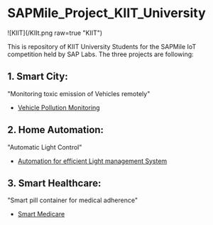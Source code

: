 # SAPMile_Project_KIIT_University
![KIIT](/KIIt.png raw=true "KIIT")

This is repository of KIIT University Students for the SAPMile IoT competition held by SAP Labs. The three projects are following:

## 1. Smart City: 
"Monitoring toxic emission of Vehicles remotely" 
- [Vehicle Pollution Monitoring](https://github.com/kantsk11/Smart_City_SAP_Hana)


## 2. Home Automation:
"Automatic Light Control" 
- [ Automation for efficient Light management System](https://github.com/madhuparnakiit/SAPMile_Project_Home_Automation_KIIT_University)


## 3. Smart Healthcare:
"Smart pill container for medical adherence" 
- [Smart Medicare](https://github.com/Abhishek-Acharya/SAP_HANA_HEALTHCARE_PILL_CONTINER)

